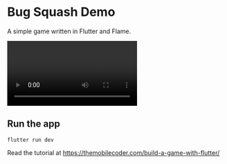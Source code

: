 # Bug Squash Demo

A simple game written in Flutter and Flame.

![Bug Squash Demo](media/final-app-animation.mov)

## Run the app

```shell
flutter run dev
```


Read the tutorial at https://themobilecoder.com/build-a-game-with-flutter/